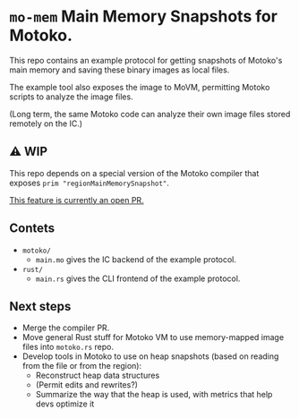 # `mo-mem` Main Memory Snapshots for Motoko.

This repo contains an example protocol for getting snapshots of Motoko's main memory and saving these binary images as local files.

The example tool also exposes the image to MoVM, permitting Motoko scripts to analyze the image files.

(Long term, the same Motoko code can analyze their own image files stored remotely on the IC.)

## ⚠️ WIP

This repo depends on a special version of the Motoko compiler that exposes `prim "regionMainMemorySnapshot"`.

[This feature is currently an open PR. ](https://github.com/dfinity/motoko/pull/4233)


## Contets
- `motoko/`
  - `main.mo` gives the IC backend of the example protocol.
- `rust/`
  - `main.rs` gives the CLI frontend of the example protocol.


## Next steps
- Merge the compiler PR.
- Move general Rust stuff for Motoko VM to use memory-mapped image files into `motoko.rs` repo.
- Develop tools in Motoko to use on heap snapshots (based on reading from the file or from the region):
  - Reconstruct heap data structures
  - (Permit edits and rewrites?)
  - Summarize the way that the heap is used, with metrics that help devs optimize it
